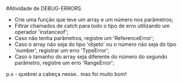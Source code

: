 #Atividade de DEBUG-ERRORS

- Crie uma função que leve um array e um número nos parâmetros;
- Filtrar chamados de catch para todo o tipo de erro utilizando um operador 'instanceof';
- Caso não tenha parâmetros, registre um 'ReferenceError';
- Caso o array não seja do tipo 'objeto' ou o número não seja do tipo 'number', registrar um erro 'TypeError';
- Caso o tamanho do array seja diferente do número do segundo parâmetro, registre um erro 'RangeError';


p.s - quebrei a cabeça nesse.. mas foi muito bom!

